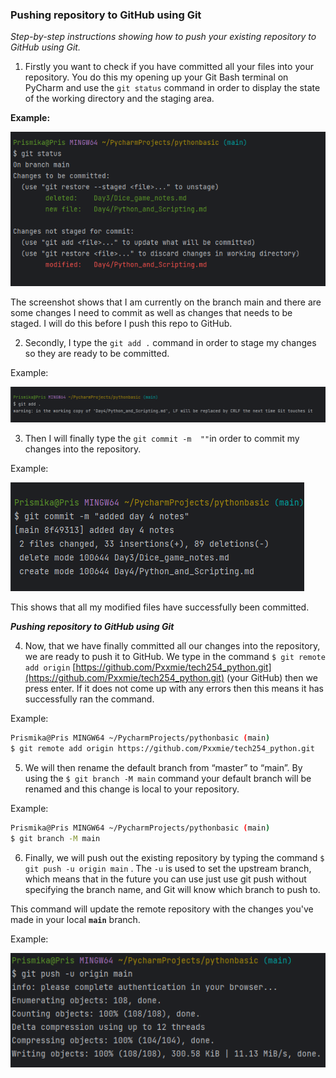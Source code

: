 
### Pushing repository to GitHub using Git

*Step-by-step instructions showing how to push your existing repository to GitHub using Git.*

1) Firstly you want to check if you have committed all your files into your repository.  You do this my opening up your Git Bash terminal on PyCharm and use the `git status` command in order to display the state of the working directory and the staging area. 

**Example:** 

![](images/gitstatus.png)

The screenshot shows that I am currently on the branch main and there are some changes I need to commit as well as changes that needs to be staged. I will do this before I push this repo to GitHub.

2) Secondly, I type  the `git add .`  command in order to stage my changes so they  are ready to be committed. 

Example: 

![](images/staged.png)

3) Then I will finally type the `git commit -m  ""`in order to commit my changes into the repository. 

Example: 

![](images/committed.png)

This shows that all my modified files have successfully been committed. 

***Pushing repository to GitHub using Git***

4) Now, that we have finally committed all our changes into the repository, we are ready to push it to GitHub. We type in the command `$ git remote add origin` [https://github.com/Pxxmie/tech254_python.git](https://github.com/Pxxmie/tech254_python.git) (your GitHub)  then we press enter. If it does not come up with any errors then this means it has successfully ran the command. 

Example:

```bash
Prismika@Pris MINGW64 ~/PycharmProjects/pythonbasic (main)
$ git remote add origin https://github.com/Pxxmie/tech254_python.git
```

5) We will then rename the default branch from “master” to “main”. By using the `$ git branch -M main` command your default branch will be renamed and this change is local to your repository. 

Example:

```bash
Prismika@Pris MINGW64 ~/PycharmProjects/pythonbasic (main)
$ git branch -M main
```

6) Finally, we will push out the existing repository by typing the command `$ git push -u origin main` . The  `-u` is used to set the upstream branch, which means that in the future you can use just use git push without specifying the branch name, and Git will know which branch to push to. 

This command will update the remote repository with the changes you've made in your local **`main`** branch.

Example:

![gitpush.png](images/gitpush.png)